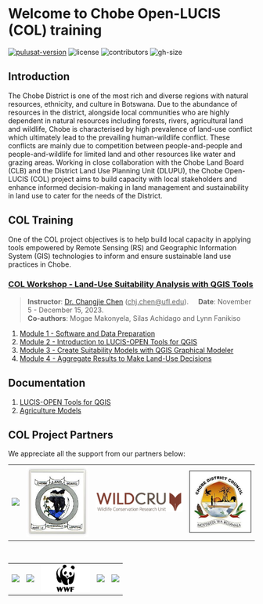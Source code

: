# Welcome to Chobe Open-LUCIS (COL) training

[![pulusat-version](https://img.shields.io/pypi/v/pylusat?color=br&label=pylusat%20version)](https://github.com/chjch/pylusat)
![license](https://img.shields.io/github/license/servir-wa/galup)
![contributors](https://img.shields.io/github/contributors/servir-wa/galup)
![gh-size](https://img.shields.io/github/repo-size/servir-wa/galup)

## Introduction

The Chobe District is one of the most rich and diverse regions with natural resources, ethnicity, and culture in Botswana. Due to the abundance of resources in the district, alongside local communities who are highly dependent in natural resources including forests, rivers, agricultural land and wildlife, Chobe is characterised by high prevalence of land-use conflict which ultimately lead to the prevailing human-wildlife conflict. These conflicts are mainly due to competition between people-and-people and people-and-wildlife for limited land and other resources like water and grazing areas. Working in close collaboration with the Chobe Land Board (CLB) and the District Land Use Planning Unit (DLUPU), the Chobe Open-LUCIS (COL) project aims to build capacity with local stakeholders and enhance informed decision-making in land management and sustainability in land use to cater for the needs of the District. 

## COL Training

One of the COL project objectives is to help build local capacity in applying tools
empowered by Remote Sensing (RS) and Geographic Information System (GIS)
technologies to inform and ensure sustainable land use practices in Chobe.

### [COL Workshop - Land-Use Suitability Analysis with QGIS Tools](https://github.com/SERVIR-WA/GALUP/COL/master/training/1_lu/modules)

> **Instructor**: [Dr. Changjie Chen](https://github.com/chjch) (<ins>chj.chen@<i></i>ufl.edu</ins>).&nbsp;&nbsp;&nbsp;&nbsp;
> **Date**: November 5 - December 15, 2023.<br>
> **Co-authors**: Mogae Makonyela, Silas Achidago and Lynn Fanikiso

1. [Module 1 - Software and Data Preparation](https://github.com/SERVIR-WA/GALUP/README.md/master/training/1_lu/modules/module1.md)
2. [Module 2 - Introduction to LUCIS-OPEN Tools for QGIS](https://github.com/SERVIR-WA/GALUP/tree/master/training/1_lu/modules/module2.md)
3. [Module 3 - Create Suitability Models with QGIS Graphical Modeler](https://github.com/SERVIR-WA/GALUP/tree/master/training/1_lu/modules/module3.md)
4. [Module 4 - Aggregate Results to Make Land-Use Decisions](training/1_lu/modules/module4.md)

## Documentation

1. [LUCIS-OPEN Tools for QGIS](https://github.com/SERVIR-WA/GALUP/wiki/Tools)
2. [Agriculture Models](https://github.com/SERVIR-WA/GALUP/wiki/models_ag)

## COL Project Partners

We appreciate all the support from our partners below:<br>

<table style="border: 0;">
  <tr> 
    <td vlign="center" style="border: 0;"><img src="img/logo/UF_Signature-transparent.png" width="210"></td>
    <td vlign="center" style="border: 0;"><img src="img/logo/CLBlogo.jpg" width="150"></td>
    <td vlign="center" style="border: 0;"><img src="img/logo/wildcrulogo.jpeg" width="210"></td>
    <td vlign="center" style="border: 0;"><img src="img/logo/CDClogo.jpg" width="150"></td>

  </tr>
</table>
<br>
<table>
  <tr>    
    <td><img src="img/logo/SERVIR_Logo.png" width="100"></td>
    <td><img src="img/logo/nasa.png" width="120"></td>
    <td><img src="img/logo/WWF-logo.jpg" width="100"></td>
    <td><img src="img/logo/USAID_logo.png" width="270"></td>
    <td><img src="img/logo/crs.png" width="100"></td>
    </tr>
</table>
